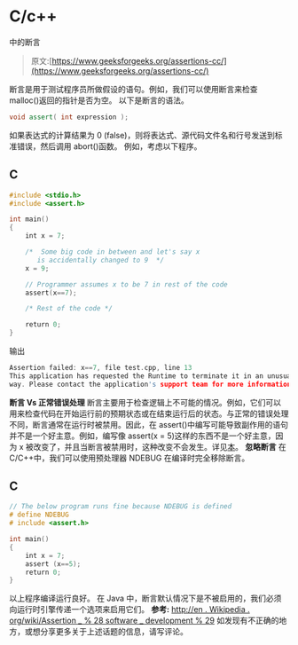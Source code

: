 # C/c++

中的断言

> 原文:[https://www.geeksforgeeks.org/assertions-cc/](https://www.geeksforgeeks.org/assertions-cc/)

断言是用于测试程序员所做假设的语句。例如，我们可以使用断言来检查 malloc()返回的指针是否为空。
以下是断言的语法。

```cpp
void assert( int expression ); 
```

如果表达式的计算结果为 0 (false)，则将表达式、源代码文件名和行号发送到标准错误，然后调用 abort()函数。
例如，考虑以下程序。

## C

```cpp
#include <stdio.h>
#include <assert.h>

int main()
{
    int x = 7;

    /*  Some big code in between and let's say x
       is accidentally changed to 9  */
    x = 9;

    // Programmer assumes x to be 7 in rest of the code
    assert(x==7);

    /* Rest of the code */

    return 0;
}
```

输出

```cpp
Assertion failed: x==7, file test.cpp, line 13 
This application has requested the Runtime to terminate it in an unusual 
way. Please contact the application's support team for more information.
```

**断言 Vs 正常错误处理**
断言主要用于检查逻辑上不可能的情况。例如，它们可以用来检查代码在开始运行前的预期状态或在结束运行后的状态。与正常的错误处理不同，断言通常在运行时被禁用。因此，在 assert()中编写可能导致副作用的语句并不是一个好主意。例如，编写像 assert(x = 5)这样的东西不是一个好主意，因为 x 被改变了，并且当断言被禁用时，这种改变不会发生。详见[本](https://www.geeksforgeeks.org/understanding-exit-abort-and-assert/)。
**忽略断言**
在 C/C++中，我们可以使用预处理器 NDEBUG 在编译时完全移除断言。

## C

```cpp
// The below program runs fine because NDEBUG is defined
# define NDEBUG
# include <assert.h>

int main()
{
    int x = 7;
    assert (x==5);
    return 0;
}
```

以上程序编译运行良好。
在 Java 中，断言默认情况下是不被启用的，我们必须向运行时引擎传递一个选项来启用它们。
**参考:**
[http://en . Wikipedia . org/wiki/Assertion _ % 28 software _ development % 29](http://en.wikipedia.org/wiki/Assertion_%28software_development%29)
如发现有不正确的地方，或想分享更多关于上述话题的信息，请写评论。